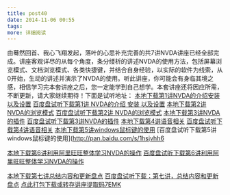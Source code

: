 ```yaml
---
title: post40
date: 2014-11-06 00:55
tags:
more: 详细阅读
---
```

由蓦然回首、我心飞翔发起，落叶的心思补充完善的共7讲NVDA讲座已经全部完成。讲座客观详尽的从每个角度，条分缕析的讲述NVDA的使用方法，包括屏幕浏览模式、文档浏览模式、各类快捷键，并结合自身经验，以实际的软件为线索，从0开始，生动的讲述并演示了NVDA的使用。听此讲座，你可能会有身临其境之感，相信学习完本套讲座之后，您一定能学到自己想学。本套讲座还将因应所需，不断更新，请大家继续期待！下面是试听地址：
[本地下载第1讲NVDA的介绍安装以及设置](http://www.zd.hk/disk/?id=MjQF3qUfAza2)
[百度盘试听下载第1讲 NVDA的介绍 安装 以及设置](http://pan.baidu.com/s/1bPoCCu)
[本地下载第2讲NVDA的浏览模式](http://www.zd.hk/disk/?id=eEVjYzNJVNJf)
[百度盘试听下载第2讲 NVDA的浏览模式](http://pan.baidu.com/s/1sl5xz3n)
[本地下载第3讲NVDA的插件](http://www.zd.hk/disk/?id=zM7z6jjAveqy)
[百度盘试听下载第3讲NVDA的插件](http://pan.baidu.com/s/1miEvgRQ)
[本地下载第4讲语音相关](http://www.zd.hk/disk/?id=Av2IZ3JVbIBj)
[百度盘试听下载第4讲语音相关](http://pan.baidu.com/s/1hs0WbWC)
[本地下载第5讲windows鼠标键的使用](http://www.zd.hk/disk/?id=QFJJBvniEfUz)
[百度盘试听下载第5讲windows鼠标键的使用](http://pan.baidu.com/s/1hsjvhh6

[本地下载第6讲利用阿里旺旺整体学习NVDA的操作](http://www.zd.hk/disk/?id=f6NBj2MbqQbi)
[百度盘试听下载第6讲利用阿里旺旺整体学习NVDA的操作](http://pan.baidu.com/s/1hrS0jsg)

[本地下载第七讲总结内容和更新盘点](http://www.zd.hk/disk/?id=riQZzq6NJrye)
[百度盘试听下载：第七讲，总结内容和更新盘点](http://pan.baidu.com/s/1kV37NmB")
[点此打包下载或转存讲座提取码7EMK](https://eyun.baidu.com/s/3nvO2yUH)